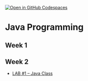 [![Open in GitHub Codespaces](https://github.com/codespaces/badge.svg)](https://codespaces.new/ttran375/comp-228)


# Java Programming

## Week 1

## Week 2

- [LAB #1 – Java Class](JohSmith_COMP228Lab1)
